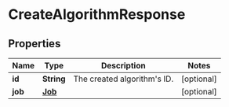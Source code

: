 

# CreateAlgorithmResponse


## Properties

| Name | Type | Description | Notes |
|------------ | ------------- | ------------- | -------------|
|**id** | **String** | The created algorithm&#39;s ID. |  [optional] |
|**job** | [**Job**](Job.md) |  |  [optional] |



